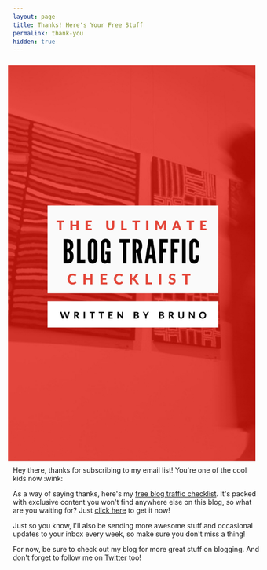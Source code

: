 ```yaml
---
layout: page
title: Thanks! Here's Your Free Stuff
permalink: thank-you
hidden: true
---
```

<style>
.textwrap { 
float: right;
margin: 10px;
}
</style>
<img src="/img/ultimate-blog-traffic.jpg" class="textwrap">
Hey there, thanks for subscribing to my email list! You're one of the cool kids now :wink:

As a way of saying thanks, here's my <a href="http://bit.ly/29QMqua" target="_blank">free blog traffic checklist</a>. It's packed with exclusive content you won't find anywhere else on this blog, so what are you waiting for? Just <a href="http://bit.ly/29QMqua" target="_blank">click here</a> to get it now! 

Just so you know, I'll also be sending more awesome stuff and occasional updates to your inbox every week, so make sure you don't miss a thing!

For now, be sure to check out my blog for more great stuff on blogging. And don't forget to follow me on [Twitter](https://twitter.com/brunotandev) too!
